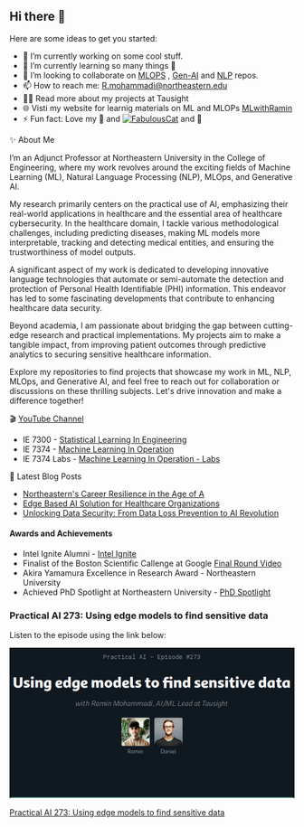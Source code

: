 ## Hi there 👋

Here are some ideas to get you started:

- 🔭 I’m currently working on some cool stuff. 
- 🌱 I’m currently learning so many things 🤣
- 👯 I’m looking to collaborate on [MLOPS](https://github.com/raminmohammadi/MLOps) , [Gen-AI](https://github.com/raminmohammadi/GEN-AI) and [NLP](https://github.com/raminmohammadi/NLP) repos.
- 📫 How to reach me: R.mohammadi@northeastern.edu
- 👨‍💻  Read more about my projects at Tausight
- 🌐 Visti my website for learnig materials on ML and MLOPs [MLwithRamin](https://www.mlwithramin.com/) 
- ⚡ Fun fact: Love my 🐶 and <a href="https://emoji.gg/emoji/5554-fabulouscat"><img src="https://cdn3.emoji.gg/emojis/5554-fabulouscat.gif" width="64px" height="64px" alt="FabulousCat"></a> and 💪


✨  About Me

I’m an Adjunct Professor at Northeastern University in the College of Engineering, where my work revolves around the exciting fields of Machine Learning (ML), Natural Language Processing (NLP), MLOps, and Generative AI.

My research primarily centers on the practical use of AI, emphasizing their real-world applications in healthcare and the essential area of healthcare cybersecurity. In the healthcare domain, I tackle various methodological challenges, including predicting diseases, making ML models more interpretable, tracking and detecting medical entities, and ensuring the trustworthiness of model outputs.

A significant aspect of my work is dedicated to developing innovative language technologies that automate or semi-automate the detection and protection of Personal Health Identifiable (PHI) information. This endeavor has led to some fascinating developments that contribute to enhancing healthcare data security.

Beyond academia, I am passionate about bridging the gap between cutting-edge research and practical implementations. My projects aim to make a tangible impact, from improving patient outcomes through predictive analytics to securing sensitive healthcare information.

Explore my repositories to find projects that showcase my work in ML, NLP, MLOps, and Generative AI, and feel free to reach out for collaboration or discussions on these thrilling subjects. Let's drive innovation and make a difference together!


🎬 [YouTube Channel](https://www.youtube.com/@MLWithRamin)
- IE 7300 - [Statistical Learning In Engineering](https://www.youtube.com/watch?v=n4O1YGm7gNI&list=PLcS4TrUUc53KRbf5iPBYRb5Vs8TmtVZOK)
- IE 7374 - [Machine Learning In Operation](https://www.youtube.com/watch?v=uMbCOUvf3qI&list=PLcS4TrUUc53Kgpt7H9pto9ZhmoBQ24zOg)
- IE 7374 Labs - [Machine Learning In Operation - Labs](https://www.youtube.com/watch?v=KOpbqgvT-10&list=PLcS4TrUUc53LeKBIyXAaERFKBJ3dvc9GZ) 


📕  Latest Blog Posts
 - [Northeastern's Career Resilience in the Age of A](https://www.youtube.com/watch?v=vMQOZDuqOVI)
 - [Edge Based AI Solution for Healthcare Organizations](https://www.tausight.com/tausight-edge-based-ai-solution-healthcare-organizations/)
 - [Unlocking Data Security: From Data Loss Prevention to AI Revolution](https://www.tausight.com/unlocking-data-security-data-loss-prevention-to-ai/)


#### Awards and Achievements
- Intel Ignite Alumni - [Intel Ignite](https://www.linkedin.com/feed/update/urn:li:activity:7211386621865119744/)
- Finalist of the Boston Scientific Callenge at Google [Final Round Video](https://www.youtube.com/watch?v=DbMRhB13zmg&t=1s)
- Akira Yamamura Excellence in Research Award - Northeastern University
- Achieved PhD Spotlight at Northeastern University - [PhD Spotlight](https://coe.northeastern.edu/news/phd-spotlight-ramin-mohammadi-phd20-industrial-engineering/)

### Practical AI 273: Using edge models to find sensitive data

Listen to the episode using the link below:

![Practical AI 273](practical_ai.png)

[Practical AI 273: Using edge models to find sensitive data](https://changelog.com/practicalai/273)

